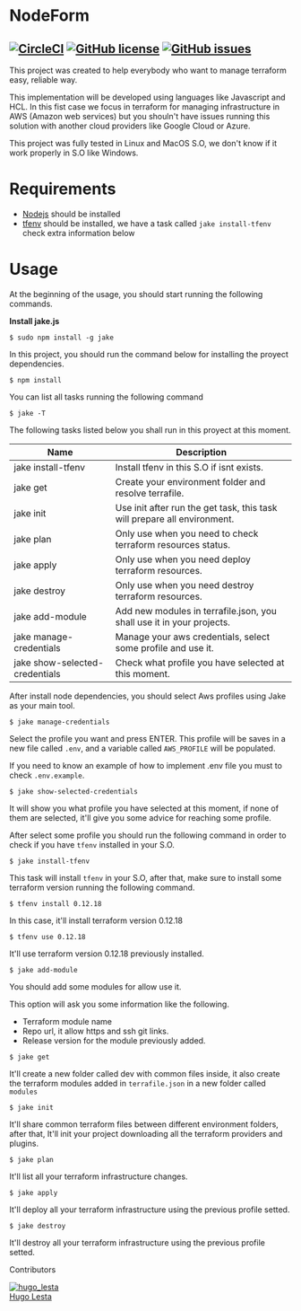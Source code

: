 # NodeForm

[![CircleCI](https://circleci.com/gh/hugolesta/NodeForm.svg?style=svg&circle-token=7f8c34093c3f6216505ded4e3bdf73272f85405b)](https://circleci.com/gh/hugolesta/workflows/NodeForm)
[![GitHub license](https://img.shields.io/badge/license-MIT-blue.svg)](https://github.com/hugolesta/NodeForm/blob/master/LICENSE)
[![GitHub issues](https://img.shields.io/github/issues/hugolesta/NodeForm?style=plastic)](https://github.com/hugolesta/NodeForm/issues)
---
This project was created to help everybody who want to manage terraform easy, reliable way. 

This implementation will be developed using languages like Javascript and HCL. In this fist case we focus in  terraform for managing infrastructure in AWS (Amazon web services) but you shouln't have issues running this solution with another cloud providers like Google Cloud or Azure.

This project was fully tested in Linux and MacOS S.O, we don't know if it work properly in S.O like Windows.

# Requirements

- [Nodejs](https://nodejs.org/en/) should be installed
- [tfenv](https://github.com/tfutils/tfenv) should be installed, we have a task called `jake install-tfenv` check extra information below


# Usage

At the beginning of the usage, you should start running the following commands.

**Install jake.js**

```
$ sudo npm install -g jake
```

In this project, you should run the command below for installing the proyect dependencies.

```
$ npm install
```

You can list all tasks running the following command

```
$ jake -T
```
The following tasks listed below you shall run in this proyect at this moment.


| Name | Description |
|------|-------------|
| jake install-tfenv | Install tfenv in this S.O if isnt exists. |
| jake get | Create your environment folder and resolve terrafile. |
| jake init |  Use init after run the get task, this task will prepare all environment. |
| jake plan | Only use when you need to check terraform resources status. |
| jake apply | Only use when you need deploy terraform resources. |
| jake destroy | Only use when you need destroy terraform resources. |
| jake add-module | Add new modules in terrafile.json, you shall use it in your projects.  |
| jake manage-credentials | Manage your aws credentials, select some profile and use it.  |
| jake show-selected-credentials | Check what profile you have selected at this moment.  |


After install node dependencies, you should select Aws profiles using Jake as your main tool.

```
$ jake manage-credentials
```

Select the profile you want and press ENTER. This profile will be saves in a new file called `.env`, and a variable called `AWS_PROFILE` will be populated.

If you need to know an example of how to implement .env file you must to check `.env.example`.

```
$ jake show-selected-credentials
```

It will show you what profile you have selected at this moment, if none of them are selected, it'll give you some advice for reaching some profile.

After select some profile you should run the following command in order to check if you have `tfenv` installed in your S.O.

```
$ jake install-tfenv
```

This task will install `tfenv` in your S.O, after that, make sure to install some terraform version running the following command.

```
$ tfenv install 0.12.18
```
In this case, it'll install terraform version 0.12.18

```
$ tfenv use 0.12.18
```
It'll use terraform version 0.12.18 previously installed.

```
$ jake add-module
```
You should add some modules for allow use it.

This option will ask you some information like the following.

  +  Terraform module name
  +  Repo url, it allow https and ssh git links.
  +  Release version for the module previously added.

```
$ jake get
```
It'll create a new folder called dev with common files inside, it also create the terraform modules added in `terrafile.json` in a new folder called `modules`

```
$ jake init
```

It'll share common terraform files between different environment folders, after that, It'll init your project downloading all the terraform providers and plugins.

```
$ jake plan
```

It'll list all your terraform infrastructure changes.

```
$ jake apply
```
It'll deploy all your terraform infrastructure using the previous profile setted.

```
$ jake destroy
```

It'll destroy all your terraform infrastructure using the previous profile setted.

Contributors

[hugo_lesta]: https://avatars2.githubusercontent.com/u/6575715?s=400&u=f582c5ac8c63d2957e6b94842d4c533eb46100c1&v=4

[![hugo_lesta][hugo_lesta]][hugo_lesta]<br/>[Hugo Lesta][hugo_lesta]
